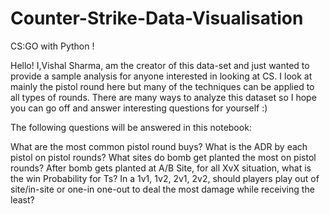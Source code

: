 # Counter-Strike-Data-Visualisation

CS:GO with Python !

Hello! I,Vishal Sharma, am the creator of this data-set and just wanted to provide a sample analysis for anyone interested in looking at CS. I look at mainly the pistol round here but many of the techniques can be applied to all types of rounds. There are many ways to analyze this dataset so I hope you can go off and answer interesting questions for yourself :)

The following questions will be answered in this notebook:

What are the most common pistol round buys? What is the ADR by each pistol on pistol rounds? What sites do bomb get planted the most on pistol rounds? After bomb gets planted at A/B Site, for all XvX situation, what is the win Probability for Ts? In a 1v1, 1v2, 2v1, 2v2, should players play out of site/in-site or one-in one-out to deal the most damage while receiving the least?
